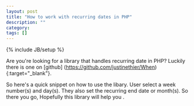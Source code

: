```yaml
---
layout: post
title: "How to work with recurring dates in PHP"
description: ""
category: 
tags: []
---
```

{% include JB/setup %}

Are you're looking for a library that handles recurring date in PHP? Luckily there is one on [github] (https://github.com/justinethier/When){:target="_blank"}.

So here's a quick snippet on how to use the libary. User select a week number(s) and day(s). They also set the recurring end date or month(s). So there you go, Hopefully this library will help you .